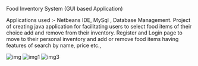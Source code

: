 Food Inventory System (GUI based Application)
 
Applications used :-  Netbeans IDE, MySql , Database Management.
 Project of creating java application for facilitating users to select food items of their choice add and remove from their inventory. Register and Login page to move to their personal inventory and add or remove food items having features of search by name, price etc.,
 
 ![img](https://user-images.githubusercontent.com/68140375/111059287-73695b00-84ba-11eb-8a17-0a1e1d4024af.png)
![img1](https://user-images.githubusercontent.com/68140375/111059365-0bffdb00-84bb-11eb-86ad-ab29f778776f.png)
![img3](https://user-images.githubusercontent.com/68140375/111059476-e0c9bb80-84bb-11eb-9972-837bd09d7a12.png)
